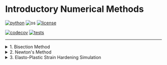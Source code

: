 # Introductory Numerical Methods

[![python](https://img.shields.io/badge/python-3.12-blue.svg)](https://www.python.org/)
![os](https://img.shields.io/badge/os-ubuntu%20|%20macos%20|%20windows-blue.svg)
[![license](https://img.shields.io/badge/license-MIT-green.svg)](https://github.com/sandialabs/sibl#license)

[![codecov](https://codecov.io/gh/Keenan-Wood/BU_ENGME700_KeenanWood_A1_NewtonMethod/graph/badge.svg?token=p5DMvJ6byO)](https://codecov.io/gh/Keenan-Wood/BU_ENGME700_KeenanWood_A1_NewtonMethod)
[![tests](https://github.com/Keenan-Wood/BU_ENGME700_KeenanWood_A1_NewtonMethod/actions/workflows/tests.yml/badge.svg)](https://github.com/Keenan-Wood/BU_ENGME700_KeenanWood_A1_NewtonMethod/actions)

---

<details>
    <summary>1. Bisection Method</summary>
    
# Bisection Method Implementation

</details>

<details>
    <summary>2. Newton's Method</summary>

# Newton's Method Implementation

### Table of Contents
* [Getting Started](#gs)
* [Newton Method Algorithm](#algo)
* [Conda environment, installation, and testing](#install)
* [Tutorial](#tutorial)
* [More Information](#more)

---

### Getting Started

To be written

---

### Newton Method Algorithm <a name="algo"></a>

**Newton's Method** is a numerical technique to find roots of a continuous function f(x) whose jacobian **$J$** is continuous. Given an initial point **$x_0$** and its resultant **$R(x_0) = f(x_0)$**, Newton's method generates a more accurate estimate of the zero of f, **$x_1 = x_0 - J(x_0)^{-1} R(x_0)$**. Iteration produces a sequence of positions which for most well-behaved functions converges quadtratically to a root of f.

**Advantages of Newton's Method**:
1. **Fast**: The method in most cases converges quadtratically.
2. **Efficient Evaluation**: Higher-order derivatives of f, which may be expensive to evaluate, do not need to be evaluated.
3. **Robustness**: It works well for a wide range of functions.

**Limitations of Newton's Method**:
1. **Non-convergence**: Certain combinations of functions and initial points can diverge or oscillate ad infinitum.
2. **Identifies single root**: If convergent, only one root of the function is identified; In particular, if f takes an N-dimensional input and outputs a P-dimensional vector, the zero set of f typically has dimension N-P.
3. **Function Continuity and Differentiability Required**: f and its jacobian must be continuous.
4. **Unbounded domain**: In its simplest implementation, Newton's method does not utilize information on domain bounds to improve convergence.

---

### Conda environment, install, and testing <a name="install"></a>

To install this package, please begin by setting up a conda environment and activating it. For example:
```bash
conda create --name newton-method-env python=3.12
conda activate newton-method-env
```

Navigate to the project directory and create an editable install of the code:
```bash
pip install -e .
```

Test that the code is working with pytest:
```bash
pytest -v --cov=newtonmethod --cov-report term-missing
```

If you are using VSCode to run this code, don't forget to set VSCode virtual environment to the newly-activated environment.

---

### Tutorial <a name="tutorial"></a>

#### **What Does the Function Do?**

The `NewtonMethod` class instantiates with:
- A symbolic expression, or array of expressions, **fun**
- A list of the symbolic variables, **vars_indep**
- A starting point (numpy array), **start_pt**
- The jacobian, as a matrix of symbolic expressions, **J**: Default **None**
- The solver tolerance (on the Residual) as a float, **tol**: Default **$10**-12$**
- The maximum number of iterations as an integer, **max_iter**: Default **$10**3$**

If no Jacobian is provided, it is calculated during initialization.

The created object has **.pt** and **.ptVal** properties, representing the current estimate of the zero's position, and the value of the residual, respectively.

Iterating over the initialized object until finished results in a final object which either converged, with the **.pt** attribute giving the position of the root, or failed to converge, in which case the number of iterations given by the property **.num_iter** will equal the property **.max_iter**.

---

### **Summary of Errors and Their Causes**

To be written

---

#### **Examples**

    x, y, z = sp.symbols('x y z')
    fun_expr = sp.Matrix([1 + x + y, x**2 - y**3 + z, x*y - z])
    fun_vars = [x, y, z]
    start_pt = np.array([1,1,1])
    newton = NewtonMethod(fun_expr, fun_vars, start_pt)
    subNewton = None
    for subNewton in newton:
        pass
    if not subNewton is None: 
        print("x=", subNewton.pt, ";", "# of iterations=", subNewton.num_iter)

   Output:
   x= [-2.32471796  1.32471796 -3.07959562] ; # of iterations= 12

---

### More information <a name="more"></a>
More information can be found here:
* https://en.wikipedia.org/wiki/Newton%27s_method

</details>

<details>
    <summary>3. Elasto-Plastic Strain Hardening Simulation</summary>

# Elasto-Plastic Strain Hardening Simulation

### Table of Contents
* [Elasto-Plastic Strain Hardening with Predictor-Corrector](#algo)
* [Conda environment, installation, and testing](#install)
* [Tutorial](#tutorial)
* [More Information](#more)

---

### Elasto-Plastic Strain Hardening with Predictor-Corrector <a name="algo"></a>

The **Predictor-Corrector** approach consists in using data to approximate a solution, and then using that same data to add a correcting term to the approximation to get a much better approximation. Its primary benefit is to reduce the memory and computation needed for large problems that would otherwise require the calculation of two potentially large and computationally-intensive sets of data to calculate a good approximation, instead of the one.

The elasto-plastic model considers materials to be elastic until they reach their yield stress, at which point plastic flow starts occuring. In conjuction with the isotropic hardening model, the material's yield surface expands under plastic loading, while in the kinematic hardening model, the yield surface remains the same size, but its center, defined by a *back-stress*, shifts in the direction of the applied load.

The module presented here establishes a *material* and an *ElastoPlastic* class. The *material* class holds the basic material properties (the elastic and plastic moduli, and the yield strength before loading), and the ElastoPlastic class generates an object on which a *stretch()* method can be calculate its stress and strain after applying a series of strain increments. Two parameters to the stretch function determine the hardening behavior - if either is set to 0 and the other to 1, then the material will harden either fully isotropically or kinematically. The values can be adjusted to calculate the results of mixed hardening.

Instead of checking if the difference of the stress and the yield stress is negative to see if the material is in the elastic regime, the *stretch()* method takes the *min()* of 0 and the difference, so that no branching is necessary (ie. the value being 0 instead of negative naturally calculates elastic behavior).

---

### To-Do
- Debug pytest's file-finding/system path issue (see errors section)
- Add matplotlib functionallity for easy data visualization
- Verify the results with commercial solvers
- Expand the tutorial examples with rich descriptions and examples of how small changes effect the results

---

### Conda environment, install, and testing <a name="install"></a>

To install this package, please begin by setting up a conda environment and activating it. For example:
```bash
conda create --name elastoplastic-env python=3.12
conda activate elastoplastic-env
```

Navigate to the project directory (the *ElastoPlastic* folder) and create an editable install of the code:
```bash
pip install -e .
```

Test that the code is working with pytest:
```bash
pytest -v --cov=elastoplastic --cov-report term-missing
```

If you are using VSCode to run this code, don't forget to set VSCode virtual environment to the newly-activated environment.

---

### Tutorial <a name="tutorial"></a>

#### **Class Structure**

The `Material` class instantiates with:
- A name, as a string
- The elastic modulus, as a float
- The plastic modulus, as a float
- The yield strength, as a float

*Note*: Units are not currently supported - convert all values to consistent units for accurate results.

The `ElastoPlastic` class instantiates with:
- A material (defined above)
- The current strain, as a float
- The current stress, as a float
- The current back stress, as a float

Once instantiated, an ElastoPlastic object can be acted upon with the **stretch()** function, with arguments:
- The strain increments to apply, as a numpy array
- A scaling parameter relating to the isotropic hardening (0 for none, 1 for full)
- A scaling parameter relating to the kinematic hardening (0 for none, 1 for full)

---

### **Summary of Errors and Their Causes**

Known issue: pytest does not recognize elastoplastic module (likely system path/reference issue)

---

#### **Examples**

##### Steel - Isotropic Hardening
    steel = material('steel', 210, 2.10, 0.250)
    isotropic_steel = ElastoPlastic(steel, 0, 0)
    set_strain = np.array([.01, .01, .01, -.03, .05, -.08, .1, -.7])
    isotropic_steel.stretch(set_strain, 1, 0)

##### Aluminum - Kinematic Hardening
    alum = material('aluminum', 70, 0.07, 0.095)
    kinematic_alum = ElastoPlastic(alum, 0, 0)
    set_strain = np.array([.01, .01, .01, -.03, .05, -.08, .1, -.7])
    kinematic_alum.stretch(set_strain, 1, 0)

##### Copper - Isotropic and Kinematic Hardening
    copper = material('copper', 117, 1.17, 0.070)
    elastoplastic_copper = ElastoPlastic(steel, 0, 0)
    set_strain = np.array([.01, .01, .01, -.03, .05, -.08, .1, -.7])
    elastoplastic_copper.stretch(set_strain, 1, 1)

##### Pre-strained Nylon - Isotropic Hardening
    nylon = material('nylon6', 3, 0.003, 0.045)
    isotropic_nylon = ElastoPlastic(nylon, .3, 0)
    set_strain = np.array([.01, .01, .01, -.03, .05, -.08, .1, -.7])
    isotropic_nylon.stretch(set_strain, 1, 0)

##### Silicon-Carbide - Kinematic Hardening with Back Stress
    silicon_carbide = material('silicon_carbide', 450, 4.50, 3.440)
    kinematic_carbide = ElastoPlastic(silicon_carbide, .3, 100)
    set_strain = np.array([.01, .01, .01, -.03, .05, -.08, .1, -.7])
    kinematic_carbide.stretch(set_strain, 0, 1)

---

### More information <a name="more"></a>
More information can be found here:
* https://innovationspace.ansys.com/courses/wp-content/uploads/sites/5/2020/12/Lesson-3-Hardening-of-Plasticity.pdf

</details>